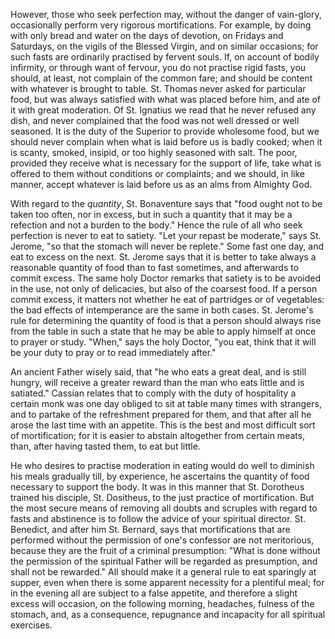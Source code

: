 
However, those who seek perfection may, without the danger of vain-glory, occasionally perform very rigorous mortifications. For example, by doing with only bread and water on the days of devotion, on Fridays and Saturdays, on the vigils of the Blessed Virgin, and on similar occasions; for such fasts are ordinarily practised by fervent souls. If, on account of bodily infirmity, or through want of fervour, you do not practise rigid fasts, you should, at least, not complain of the common fare; and should be content with whatever is brought to table. St. Thomas never asked for particular food, but was always satisfied with what was placed before him, and ate of it with great moderation. Of St. Ignatius we read that he never refused any dish, and never complained that the food was not well dressed or well seasoned. It is the duty of the Superior to provide wholesome food, but we should never complain when what is laid before us is badly cooked; when it is scanty, smoked, insipid, or too highly seasoned with salt. The poor, provided they receive what is necessary for the support of life, take what is offered to them without conditions or complaints; and we should, in like manner, accept whatever is laid before us as an alms from Almighty God.

With regard to the *quantity*, St. Bonaventure says that \"food ought not to be taken too often, nor in excess, but in such a quantity that it may be a refection and not a burden to the body.\" Hence the rule of all who seek perfection is never to eat to satiety. \"Let your repast be moderate,\" says St. Jerome, \"so that the stomach will never be replete.\" Some fast one day, and eat to excess on the next. St. Jerome says that it is better to take always a reasonable quantity of food than to fast sometimes, and afterwards to commit excess. The same holy Doctor remarks that satiety is to be avoided in the use, not only of delicacies, but also of the coarsest food. If a person commit excess, it matters not whether he eat of partridges or of vegetables: the bad effects of intemperance are the same in both cases. St. Jerome\'s rule for determining the quantity of food is that a person should always rise from the table in such a state that he may be able to apply himself at once to prayer or study. \"When,\" says the holy Doctor, \"you eat, think that it will be your duty to pray or to read immediately after.\"

An ancient Father wisely said, that \"he who eats a great deal, and is still hungry, will receive a greater reward than the man who eats little and is satiated.\" Cassian relates that to comply with the duty of hospitality a certain monk was one day obliged to sit at table many times with strangers, and to partake of the refreshment prepared for them, and that after all he arose the last time with an appetite. This is the best and most difficult sort of mortification; for it is easier to abstain altogether from certain meats, than, after having tasted them, to eat but little.

He who desires to practise moderation in eating would do well to diminish his meals gradually till, by experience, he ascertains the quantity of food necessary to support the body. It was in this manner that St. Dorotheus trained his disciple, St. Dositheus, to the just practice of mortification. But the most secure means of removing all doubts and scruples with regard to fasts and abstinence is to follow the advice of your spiritual director. St. Benedict, and after him St. Bernard, says that mortifications that are performed without the permission of one\'s confessor are not meritorious, because they are the fruit of a criminal presumption: \"What is done without the permission of the spiritual Father will be regarded as presumption, and shall not be rewarded.\" All should make it a general rule to eat sparingly at supper, even when there is some apparent necessity for a plentiful meal; for in the evening all are subject to a false appetite, and therefore a slight excess will occasion, on the following morning, headaches, fulness of the stomach, and, as a consequence, repugnance and incapacity for all spiritual exercises.

